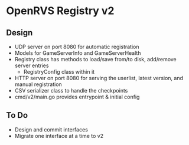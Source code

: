 # OpenRVS Registry v2

## Design

- UDP server on port 8080 for automatic registration
- Models for GameServerInfo and GameServerHealth
- Registry class has methods to load/save from/to disk, add/remove server entries
  - RegistryConfig class within it
- HTTP server on port 8080 for serving the userlist, latest version, and manual registration
- CSV serializer class to handle the checkpoints
- cmd/v2/main.go provides entrypoint & initial config

## To Do

- Design and commit interfaces
- Migrate one interface at a time to v2
